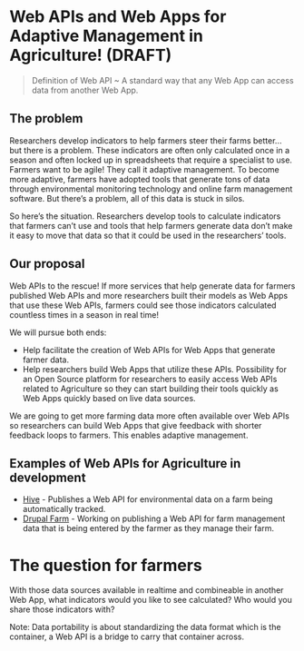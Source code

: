 # Web APIs and Web Apps for Adaptive Management in Agriculture! (DRAFT)

> Definition of Web API ~ A standard way that any Web App can access data from another Web App.

## The problem
Researchers develop indicators to help farmers steer their farms better... but there is a problem. These indicators are often only calculated once in a season and often locked up in spreadsheets that require a specialist to use. Farmers want to be agile! They call it adaptive management. To become more adaptive, farmers have adopted tools that generate tons of data through environmental monitoring technology and online farm management software.  But there’s a problem, all of this data is stuck in silos. 

So here’s the situation. Researchers develop tools to calculate indicators that farmers can’t use and tools that help farmers generate data don’t make it easy to move that data so that it could be used in the researchers’ tools. 

## Our proposal
Web APIs to the rescue! If more services that help generate data for farmers published Web APIs and more researchers built their models as Web Apps that use these Web APIs, farmers could see those indicators calculated countless times in a season in real time!

We will pursue both ends:
- Help facilitate the creation of Web APIs for Web Apps that generate farmer data.
- Help researchers build Web Apps that utilize these APIs.  Possibility for an Open Source platform for researchers to easily access Web APIs related to Agriculture so they can start building their tools quickly as Web Apps quickly based on live data sources.

We are going to get more farming data more often available over Web APIs so researchers can build Web Apps that give feedback with shorter feedback loops to farmers. This enables adaptive management.

## Examples of Web APIs for Agriculture in development
- [Hive](http://wiki.apitronics.com/doku.php) - Publishes a Web API for environmental data on a farm being automatically tracked.
- [Drupal Farm](http://farmhack.net/tools/drupal-farm) - Working on publishing a Web API for farm management data that is being entered by the farmer as they manage their farm.


# The question for farmers
With those data sources available in realtime and combineable in another Web App, what indicators would you like to see calculated? Who would you share those indicators with?

Note:
Data portability is about standardizing the data format which is the container, a Web API is a bridge to carry that container across.